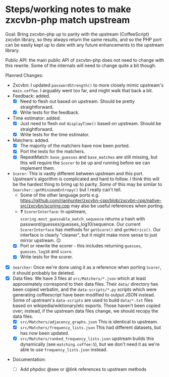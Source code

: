 # Steps/working notes to make zxcvbn-php match upstream

Goal: Bring zxcvbn-php up to parity with the upstream (CoffeeScript) zxcvbn library, so they always return the same results, and so the PHP port can be easily kept up to date with any future enhancements to the upstream library.

Public API: the main public API of zxcvbn-php does not need to change with this rewrite. Some of the internals will need to change quite a bit though.

Planned Changes:
* Zxcvbn: I updated `passwordStrength()` to more closely mimic upstream's `main.coffee`. I arguably went too far, and might walk that back a bit.
* Feedback: added.
  * [x] Need to flesh out based on upstream. Should be pretty straightforward.
  * [x] Write tests for the feedback.
* Time estimator: added.
  * [x] Just need to flesh out `displayTime()` based on upstream. Should be straightforward.
  * [x] Write tests for the time estimator.
* Matchers: added.
  * [x] The majority of the matchers have now been ported.
  * [x] Port the tests for the matchers.
  * [x] RepeatMatch: `base_guesses` and `base_matches` are still missing, but this will require the `Scorer` to be up and running before we can implement them.
* `Scorer`:  This is vastly different between upstream and this port. Upstream's algorithm is complicated and hard to follow. I think this will be the hardest thing to bring up to parity. *Some* of this may be similar to `Searcher::getMinimumEntropy()` but I really can't tell.
  * Some of the other language ports e.g. https://github.com/rianhunter/zxcvbn-cpp/blob/zxcvbn-cpp/native-src/zxcvbn/scoring.cpp may also be useful references when porting. 
  * :question: `ScorerInterface`: In upstream, `scoring.most_guessable_match_sequence` returns a hash with password/guesses/guesses_log10/sequence. Our current `ScorerInterface` has methods for `getScore()` and `getMetrics()`. Our interface is clearly "cleaner", but it might make more sense to just mirror upstream. :neutral_face:
  * [x] Port or rewrite the scorer - this includes returning `guesses`, `guesses_log10` and `score`.
  * [x] Write tests for the scorer.
* [x] `Searcher`: Once we're done using it as a reference when porting `Scorer`, it should probably be deleted.
* [x] Data files: We have 3 files at `src/Matchers/*.json` which at least approximately correspond to their data files. Their `data/` directory has been copied verbatim, and the `data-scripts/*.py` scripts which were generating coffeescript have been modified to output JSON instead. Some of upstream's `data-scripts` are used to build `data/*.txt` files based on wikipedia/wiktionary/etc exports. Those haven't been copied over; instead, if the upstream data files change, we should recopy the data files.
  * [x] `src/Matchers/adjacency_graphs.json` This is identical to upstream.
  * [x] `src/Matchers/frequency_lists.json` This had different datasets, but has now been updated.
  * [x] `src/Matchers/ranked_frequency_lists.json` upstream builds this dynamically (see `matching.coffee:5`), but we don't need it as we're able to use `frequency_lists.json` instead. 
* Documentation:
  * [ ] Add phpdoc @see or @link references to upstream methods

